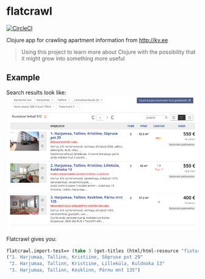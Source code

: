 # flatcrawl

[![CircleCI](https://circleci.com/gh/madis/flatcrawl.svg?style=svg)](https://circleci.com/gh/madis/flatcrawl)

Clojure app for crawling apartment information from http://kv.ee

> Using this project to learn more about Clojure with the possibility that it
> might grow into something more useful

## Example

Search results look like:
![Small search results](doc/images/small-search-results.png)

Flatcrawl gives you:

```clojure
flatcrawl.import-test=> (take 3 (get-titles (html/html-resource "fixtures/search_results_page-1.html")))
("1. Harjumaa, Tallinn, Kristiine, Sõpruse pst 29"
 "2. Harjumaa, Tallinn, Kristiine, Lilleküla, Kuldnoka 13"
 "3. Harjumaa, Tallinn, Kesklinn, Pärnu mnt 135")
```
